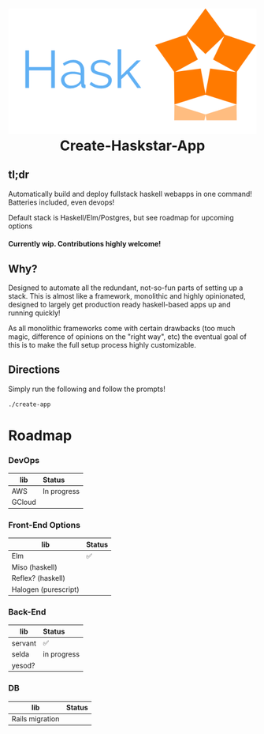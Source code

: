 <h1 align="center">
  <img src="./logo.png"/><br>
  Create-Haskstar-App 
</h1>

## tl;dr
Automatically build and deploy fullstack haskell webapps in one command!
Batteries included, even devops!

Default stack is Haskell/Elm/Postgres, but see roadmap for upcoming options

#### Currently wip. Contributions highly welcome!

## Why?

Designed to automate all the redundant, not-so-fun parts of setting up a stack.
This is almost like a framework, monolithic and highly opinionated,
designed to largely get production ready haskell-based apps up and running quickly!

As all monolithic frameworks come with certain drawbacks (too much magic, difference of opinions on the "right way", etc)
the eventual goal of this is to make the full setup process highly customizable.


## Directions

Simply run the following and follow the prompts!
```
./create-app
```


# Roadmap

### DevOps

|   lib    | Status   |
|----------|:---------|
| AWS      |   In progress    |
| GCloud   |      |


### Front-End Options

|   lib    | Status   |
|----------|:---------|
| Elm      |   ✅ 
| Miso (haskell)  |      |
| Reflex? (haskell)    |          |
| Halogen (purescript)    |          |

### Back-End

|   lib    | Status   |
|----------|:---------|
| servant  |   ✅ 
| selda    |   in progress
| yesod?    |          |


### DB

|   lib    | Status   |
|----------|:---------|
| Rails migration |      |


